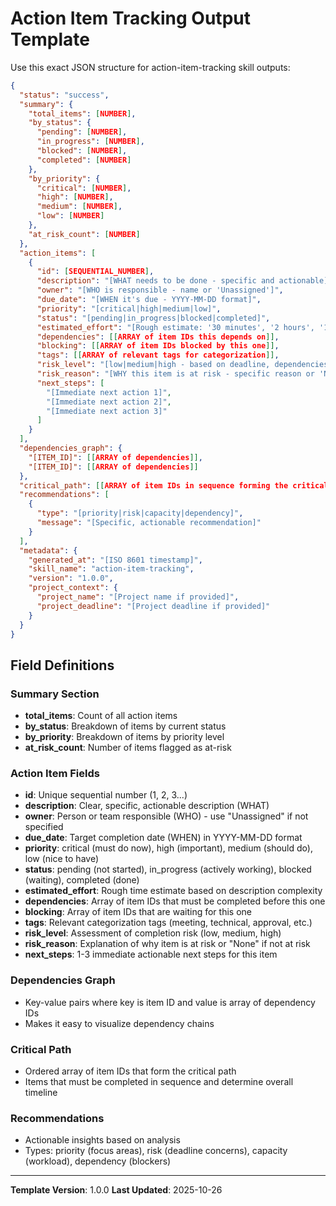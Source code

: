 # Action Item Tracking Output Template

Use this exact JSON structure for action-item-tracking skill outputs:

```json
{
  "status": "success",
  "summary": {
    "total_items": [NUMBER],
    "by_status": {
      "pending": [NUMBER],
      "in_progress": [NUMBER],
      "blocked": [NUMBER],
      "completed": [NUMBER]
    },
    "by_priority": {
      "critical": [NUMBER],
      "high": [NUMBER],
      "medium": [NUMBER],
      "low": [NUMBER]
    },
    "at_risk_count": [NUMBER]
  },
  "action_items": [
    {
      "id": [SEQUENTIAL_NUMBER],
      "description": "[WHAT needs to be done - specific and actionable]",
      "owner": "[WHO is responsible - name or 'Unassigned']",
      "due_date": "[WHEN it's due - YYYY-MM-DD format]",
      "priority": "[critical|high|medium|low]",
      "status": "[pending|in_progress|blocked|completed]",
      "estimated_effort": "[Rough estimate: '30 minutes', '2 hours', '1 day', etc.]",
      "dependencies": [[ARRAY of item IDs this depends on]],
      "blocking": [[ARRAY of item IDs blocked by this one]],
      "tags": [[ARRAY of relevant tags for categorization]],
      "risk_level": "[low|medium|high - based on deadline, dependencies, complexity]",
      "risk_reason": "[WHY this item is at risk - specific reason or 'None']",
      "next_steps": [
        "[Immediate next action 1]",
        "[Immediate next action 2]",
        "[Immediate next action 3]"
      ]
    }
  ],
  "dependencies_graph": {
    "[ITEM_ID]": [[ARRAY of dependencies]],
    "[ITEM_ID]": [[ARRAY of dependencies]]
  },
  "critical_path": [[ARRAY of item IDs in sequence forming the critical path]],
  "recommendations": [
    {
      "type": "[priority|risk|capacity|dependency]",
      "message": "[Specific, actionable recommendation]"
    }
  ],
  "metadata": {
    "generated_at": "[ISO 8601 timestamp]",
    "skill_name": "action-item-tracking",
    "version": "1.0.0",
    "project_context": {
      "project_name": "[Project name if provided]",
      "project_deadline": "[Project deadline if provided]"
    }
  }
}
```

## Field Definitions

### Summary Section
- **total_items**: Count of all action items
- **by_status**: Breakdown of items by current status
- **by_priority**: Breakdown of items by priority level
- **at_risk_count**: Number of items flagged as at-risk

### Action Item Fields
- **id**: Unique sequential number (1, 2, 3...)
- **description**: Clear, specific, actionable description (WHAT)
- **owner**: Person or team responsible (WHO) - use "Unassigned" if not specified
- **due_date**: Target completion date (WHEN) in YYYY-MM-DD format
- **priority**: critical (must do now), high (important), medium (should do), low (nice to have)
- **status**: pending (not started), in_progress (actively working), blocked (waiting), completed (done)
- **estimated_effort**: Rough time estimate based on description complexity
- **dependencies**: Array of item IDs that must be completed before this one
- **blocking**: Array of item IDs that are waiting for this one
- **tags**: Relevant categorization tags (meeting, technical, approval, etc.)
- **risk_level**: Assessment of completion risk (low, medium, high)
- **risk_reason**: Explanation of why item is at risk or "None" if not at risk
- **next_steps**: 1-3 immediate actionable next steps for this item

### Dependencies Graph
- Key-value pairs where key is item ID and value is array of dependency IDs
- Makes it easy to visualize dependency chains

### Critical Path
- Ordered array of item IDs that form the critical path
- Items that must be completed in sequence and determine overall timeline

### Recommendations
- Actionable insights based on analysis
- Types: priority (focus areas), risk (deadline concerns), capacity (workload), dependency (blockers)

---

**Template Version**: 1.0.0
**Last Updated**: 2025-10-26

